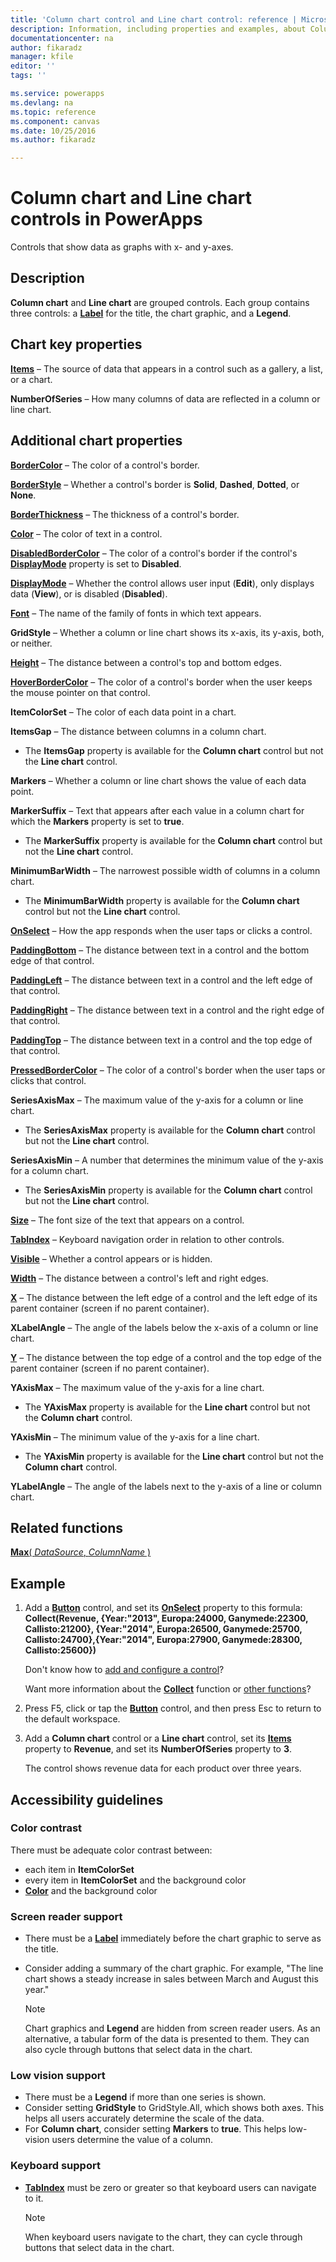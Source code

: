 ```yaml
---
title: 'Column chart control and Line chart control: reference | Microsoft Docs'
description: Information, including properties and examples, about Column chart controls and Line chart controls
documentationcenter: na
author: fikaradz
manager: kfile
editor: ''
tags: ''

ms.service: powerapps
ms.devlang: na
ms.topic: reference
ms.component: canvas
ms.date: 10/25/2016
ms.author: fikaradz

---
```

# Column chart and Line chart controls in PowerApps
Controls that show data as graphs with x- and y-axes.

## Description
**Column chart** and **Line chart** are grouped controls. Each group contains three controls: a **[Label](control-text-box.md)** for the title, the chart graphic, and a **Legend**.

## Chart key properties
**[Items](properties-core.md)** – The source of data that appears in a control such as a gallery, a list, or a chart.

**NumberOfSeries** – How many columns of data are reflected in a column or line chart.

## Additional chart properties
**[BorderColor](properties-color-border.md)** – The color of a control's border.

**[BorderStyle](properties-color-border.md)** – Whether a control's border is **Solid**, **Dashed**, **Dotted**, or **None**.

**[BorderThickness](properties-color-border.md)** – The thickness of a control's border.

**[Color](properties-color-border.md)** – The color of text in a control.

**[DisabledBorderColor](properties-color-border.md)** – The color of a control's border if the control's **[DisplayMode](properties-core.md)** property is set to **Disabled**.

**[DisplayMode](properties-core.md)** – Whether the control allows user input (**Edit**), only displays data (**View**), or is disabled (**Disabled**).

**[Font](properties-text.md)** – The name of the family of fonts in which text appears.

**GridStyle** – Whether a column or line chart shows its x-axis, its y-axis, both, or neither.

**[Height](properties-size-location.md)** – The distance between a control's top and bottom edges.

**[HoverBorderColor](properties-color-border.md)** – The color of a control's border when the user keeps the mouse pointer on that control.

**ItemColorSet** – The color of each data point in a chart.

**ItemsGap** – The distance between columns in a column chart.

* The **ItemsGap** property is available for the **Column chart** control but not the **Line chart** control.

**Markers** – Whether a column or line chart shows the value of each data point.

**MarkerSuffix** – Text that appears after each value in a column chart for which the **Markers** property is set to **true**.

* The **MarkerSuffix** property is available for the **Column chart** control but not the **Line chart** control.

**MinimumBarWidth** – The narrowest possible width of columns in a column chart.

* The **MinimumBarWidth** property is available for the **Column chart** control but not the **Line chart** control.

**[OnSelect](properties-core.md)** – How the app responds when the user taps or clicks a control.

**[PaddingBottom](properties-size-location.md)** – The distance between text in a control and the bottom edge of that control.

**[PaddingLeft](properties-size-location.md)** – The distance between text in a control and the left edge of that control.

**[PaddingRight](properties-size-location.md)** – The distance between text in a control and the right edge of that control.

**[PaddingTop](properties-size-location.md)** – The distance between text in a control and the top edge of that control.

**[PressedBorderColor](properties-color-border.md)** – The color of a control's border when the user taps or clicks that control.

**SeriesAxisMax** – The maximum value of the y-axis for a column or line chart.

* The **SeriesAxisMax** property is available for the **Column chart** control but not the **Line chart** control.

**SeriesAxisMin** – A number that determines the minimum value of the y-axis for a column chart.

* The **SeriesAxisMin** property is available for the **Column chart** control but not the **Line chart** control.

**[Size](properties-text.md)** – The font size of the text that appears on a control.

**[TabIndex](properties-accessibility.md)** – Keyboard navigation order in relation to other controls.

**[Visible](properties-core.md)** – Whether a control appears or is hidden.

**[Width](properties-size-location.md)** – The distance between a control's left and right edges.

**[X](properties-size-location.md)** – The distance between the left edge of a control and the left edge of its parent container (screen if no parent container).

**XLabelAngle** – The angle of the labels below the x-axis of a column or line chart.

**[Y](properties-size-location.md)** – The distance between the top edge of a control and the top edge of the parent container (screen if no parent container).

**YAxisMax** – The maximum value of the y-axis for a line chart.

* The **YAxisMax** property is available for the **Line chart** control but not the **Column chart** control.

**YAxisMin** – The minimum value of the y-axis for a line chart.

* The **YAxisMin** property is available for the **Line chart** control but not the **Column chart** control.

**YLabelAngle** – The angle of the labels next to the y-axis of a line or column chart.

## Related functions
[**Max**( *DataSource*, *ColumnName* )](../functions/function-aggregates.md)

## Example
1. Add a **[Button](control-button.md)** control, and set its **[OnSelect](properties-core.md)** property to this formula:<br>
   **Collect(Revenue, {Year:"2013", Europa:24000, Ganymede:22300, Callisto:21200}, {Year:"2014", Europa:26500, Ganymede:25700, Callisto:24700},{Year:"2014", Europa:27900, Ganymede:28300, Callisto:25600})**
   
    Don't know how to [add and configure a control](../add-configure-controls.md)?
   
    Want more information about the **[Collect](../functions/function-clear-collect-clearcollect.md)** function or [other functions](../formula-reference.md)?
2. Press F5, click or tap the **[Button](control-button.md)** control, and then press Esc to return to the default workspace.
3. Add a **Column chart** control or a **Line chart** control, set its **[Items](properties-core.md)** property to **Revenue**, and set its **NumberOfSeries** property to **3**.
   
    The control shows revenue data for each product over three years.


## Accessibility guidelines
### Color contrast
There must be adequate color contrast between:
* each item in **ItemColorSet**
* every item in **ItemColorSet** and the background color
* **[Color](properties-color-border.md)** and the background color

### Screen reader support
* There must be a **[Label](control-text-box.md)** immediately before the chart graphic to serve as the title.
* Consider adding a summary of the chart graphic. For example, "The line chart shows a steady increase in sales between March and August this year."

    > [!NOTE]
  > Chart graphics and **Legend** are hidden from screen reader users. As an alternative, a tabular form of the data is presented to them. They can also cycle through buttons that select data in the chart.

### Low vision support
* There must be a **Legend** if more than one series is shown.
* Consider setting **GridStyle** to GridStyle.All, which shows both axes. This helps all users accurately determine the scale of the data.
* For **Column chart**, consider setting **Markers** to **true**. This helps low-vision users determine the value of a column.

### Keyboard support
* **[TabIndex](properties-accessibility.md)** must be zero or greater so that keyboard users can navigate to it.

    > [!NOTE]
  > When keyboard users navigate to the chart, they can cycle through buttons that select data in the chart.
